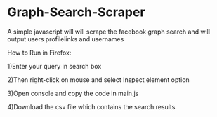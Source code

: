 Graph-Search-Scraper
====================

A simple javascript will will scrape the facebook graph search and will output users profilelinks and usernames

How to Run in Firefox:

1)Enter your query in search box 

2)Then right-click on mouse and select Inspect element option 

3)Open console and copy the code in main.js 

4)Download the csv file which contains the search results


